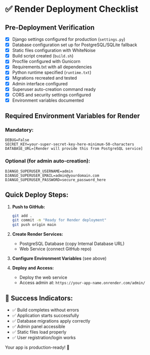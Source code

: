 # ✅ Render Deployment Checklist

## Pre-Deployment Verification

- [x] Django settings configured for production (`settings.py`)
- [x] Database configuration set up for PostgreSQL/SQLite fallback
- [x] Static files configuration with WhiteNoise
- [x] Build script created (`build.sh`)
- [x] Procfile configured with Gunicorn
- [x] Requirements.txt with all dependencies
- [x] Python runtime specified (`runtime.txt`)
- [x] Migrations recreated and tested
- [x] Admin interface configured
- [x] Superuser auto-creation command ready
- [x] CORS and security settings configured
- [x] Environment variables documented

## Required Environment Variables for Render

### Mandatory:
```
DEBUG=False
SECRET_KEY=your-super-secret-key-here-minimum-50-characters
DATABASE_URL=[Render will provide this from PostgreSQL service]
```

### Optional (for admin auto-creation):
```
DJANGO_SUPERUSER_USERNAME=admin
DJANGO_SUPERUSER_EMAIL=admin@yourdomain.com
DJANGO_SUPERUSER_PASSWORD=secure_password_here
```

## Quick Deploy Steps:

1. **Push to GitHub:**
   ```bash
   git add .
   git commit -m "Ready for Render deployment"
   git push origin main
   ```

2. **Create Render Services:**
   - PostgreSQL Database (copy Internal Database URL)
   - Web Service (connect GitHub repo)

3. **Configure Environment Variables** (see above)

4. **Deploy and Access:**
   - Deploy the web service
   - Access admin at: `https://your-app-name.onrender.com/admin/`

## 🎯 Success Indicators:

- ✅ Build completes without errors
- ✅ Application starts successfully
- ✅ Database migrations apply correctly
- ✅ Admin panel accessible
- ✅ Static files load properly
- ✅ User registration/login works

Your app is production-ready! 🚀
